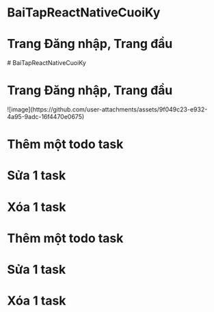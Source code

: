 # BaiTapReactNativeCuoiKy

<h1>Trang Đăng nhập, Trang đầu</h1>
# BaiTapReactNativeCuoiKy

<h1>Trang Đăng nhập, Trang đầu</h1>
![image](https://github.com/user-attachments/assets/9f049c23-e932-4a95-9adc-16f4470e0675)




<h1>Thêm một todo task</h1>





<h1>Sửa 1 task</h1>



<h1>Xóa 1 task</h1>










<h1>Thêm một todo task</h1>





<h1>Sửa 1 task</h1>



<h1>Xóa 1 task</h1>






